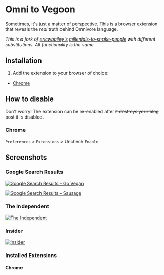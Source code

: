 # Omni to Vegoon

Sometimes, it's just a matter of perspective. This is a browser extension that reveals the *real* truth behind Omnivore language. 

*This is a fork of [ericwbailey's](https://github.com/ericwbailey) [millenials-to-snake-people](https://github.com/ericwbailey/millennials-to-snake-people) with different substitutions. All functionality is the same.*

## Installation

1. Add the extension to your browser of choice: 
  - [Chrome](https://chrome.google.com/webstore/detail/omni-to-vegoon/omcnipebcaciogjpebblakdhlmgnigdj)


## How to disable

Don't worry! The extension can be re-enabled after ~~it destroys your blog post~~ it is disabled.

### Chrome

`Preferences` > `Extensions` > Uncheck `Enable`


## Screenshots

### Google Search Results
[![Google Search Results - Go Vegan](https://i.imgur.com/SQRkpa2.jpg)](https://www.google.com/search?q=go+vegan)

[![Google Search Results - Sausage](https://i.imgur.com/yL41qc0.png)](https://www.google.com/search?q=sausage)

### The Independent
[![The Independent](https://i.imgur.com/iJzRtoM.png)](https://www.independent.co.uk/topic/vegan)

### Insider
[![Insider](https://i.imgur.com/txOJLqr.png)](https://www.insider.com/masterchef-winner-vegan-customer-facebook-fight-2019-10)

### Installed Extensions
#### Chrome


